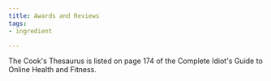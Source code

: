 ```yaml
---
title: Awards and Reviews
tags:
- ingredient

---
```

The Cook's Thesaurus is listed on page 174 of the Complete Idiot's Guide to Online Health and Fitness.
